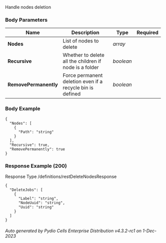 






 
Handle nodes deletion  


### Body Parameters

Name | Description | Type | Required
---|---|---|---
**Nodes** | List of nodes to delete | _array_ |   
**Recursive** | Whether to delete all the children if node is a folder | _boolean_ |   
**RemovePermanently** | Force permanent deletion even if a recycle bin is defined | _boolean_ |   


### Body Example
```
{
  "Nodes": [
    {
      "Path": "string"
    }
  ],
  "Recursive": true,
  "RemovePermanently": true
}
```






### Response Example (200)
Response Type /definitions/restDeleteNodesResponse

```
{
  "DeleteJobs": [
    {
      "Label": "string",
      "NodeUuid": "string",
      "Uuid": "string"
    }
  ]
}
```




###### Auto generated by Pydio Cells Enterprise Distribution v4.3.2-rc1 on 1-Dec-2023
